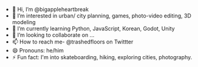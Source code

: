 - 👋 Hi, I’m @bigappleheartbreak
- 👀 I’m interested in urban/ city planning, games, photo-video editing, 3D modeling  
- 🌱 I’m currently learning Python, JavaScript, Korean, Godot, Unity
- 💞️ I’m looking to collaborate on ...
- 📫 How to reach me- @trashedfloors on Twittter
- 😄 Pronouns: he/him
- ⚡ Fun fact: I'm into skateboarding, hiking, exploring cities, photography.

<!---
bigappleheartbreak/bigappleheartbreak is a ✨ special ✨ repository because its `README.md` (this file) appears on your GitHub profile.
You can click the Preview link to take a look at your changes.
--->
